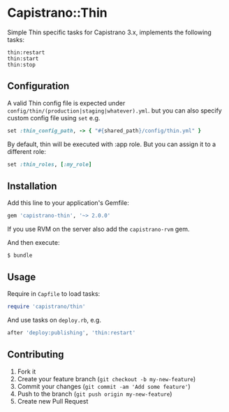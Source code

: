 # Capistrano::Thin

Simple Thin specific tasks for Capistrano 3.x, implements the following tasks:

```
thin:restart
thin:start
thin:stop
```

## Configuration

A valid Thin config file is expected under
`config/thin/(production|staging|whatever).yml`.
but you can also specify custom config file using `set` e.g.

```ruby
set :thin_config_path, -> { "#{shared_path}/config/thin.yml" }
```

By default, thin will be executed with :app role. But you can assign it to a different role:

```ruby
set :thin_roles, [:my_role]
```

## Installation

Add this line to your application's Gemfile:

```ruby
gem 'capistrano-thin', '~> 2.0.0'
```

If you use RVM on the server also add the `capistrano-rvm` gem.

And then execute:

    $ bundle

## Usage

Require in `Capfile` to load tasks:

```ruby
require 'capistrano/thin'
```

And use tasks on `deploy.rb`, e.g.

```ruby
after 'deploy:publishing', 'thin:restart'
```

## Contributing

1. Fork it
2. Create your feature branch (`git checkout -b my-new-feature`)
3. Commit your changes (`git commit -am 'Add some feature'`)
4. Push to the branch (`git push origin my-new-feature`)
5. Create new Pull Request
